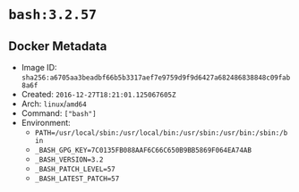 # `bash:3.2.57`

## Docker Metadata

- Image ID: `sha256:a6705aa3beadbf66b5b3317aef7e9759d9f9d6427a682486838848c09fab8a6f`
- Created: `2016-12-27T18:21:01.125067605Z`
- Arch: `linux`/`amd64`
- Command: `["bash"]`
- Environment:
  - `PATH=/usr/local/sbin:/usr/local/bin:/usr/sbin:/usr/bin:/sbin:/bin`
  - `_BASH_GPG_KEY=7C0135FB088AAF6C66C650B9BB5869F064EA74AB`
  - `_BASH_VERSION=3.2`
  - `_BASH_PATCH_LEVEL=57`
  - `_BASH_LATEST_PATCH=57`
